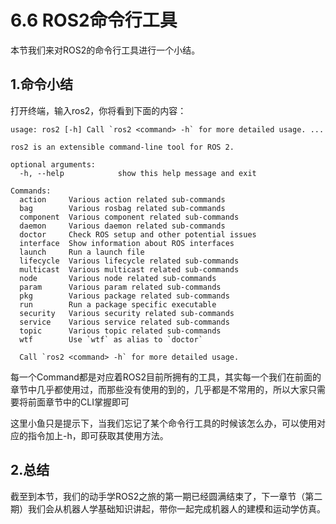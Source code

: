 # 6.6 ROS2命令行工具

本节我们来对ROS2的命令行工具进行一个小结。

## 1.命令小结

打开终端，输入ros2，你将看到下面的内容：

```
usage: ros2 [-h] Call `ros2 <command> -h` for more detailed usage. ...

ros2 is an extensible command-line tool for ROS 2.

optional arguments:
  -h, --help            show this help message and exit

Commands:
  action     Various action related sub-commands
  bag        Various rosbag related sub-commands
  component  Various component related sub-commands
  daemon     Various daemon related sub-commands
  doctor     Check ROS setup and other potential issues
  interface  Show information about ROS interfaces
  launch     Run a launch file
  lifecycle  Various lifecycle related sub-commands
  multicast  Various multicast related sub-commands
  node       Various node related sub-commands
  param      Various param related sub-commands
  pkg        Various package related sub-commands
  run        Run a package specific executable
  security   Various security related sub-commands
  service    Various service related sub-commands
  topic      Various topic related sub-commands
  wtf        Use `wtf` as alias to `doctor`

  Call `ros2 <command> -h` for more detailed usage.
```


每一个Command都是对应着ROS2目前所拥有的工具，其实每一个我们在前面的章节中几乎都使用过，而那些没有使用的到的，几乎都是不常用的，所以大家只需要将前面章节中的CLI掌握即可

这里小鱼只是提示下，当我们忘记了某个命令行工具的时候该怎么办，可以使用对应的指令加上-h，即可获取其使用方法。


## 2.总结

截至到本节，我们的动手学ROS2之旅的第一期已经圆满结束了，下一章节（第二期）我们会从机器人学基础知识讲起，带你一起完成机器人的建模和运动学仿真。

